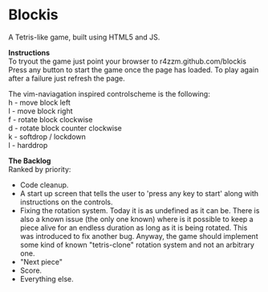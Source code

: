 Blockis
=======

A Tetris-like game, built using HTML5 and JS.

<b>Instructions</b><br>
To tryout the game just point your browser to r4zzm.github.com/blockis
Press any button to start the game once the page has loaded. To play again 
after a failure just refresh the page.  

The vim-naviagation inspired controlscheme is the following:<br/>
h - move block left<br/>
l - move block right<br/>
f - rotate block clockwise<br/>
d - rotate block counter clockwise<br/>
k - softdrop / lockdown<br/>
l - harddrop<br/>

<b>The Backlog</b><br/>
Ranked by priority:
- Code cleanup.
- A start up screen that tells the user to 'press any key to start' along
with instructions on the controls.
- Fixing the rotation system. Today it is as undefined as it can be. There is 
also a known issue (the only one known) where is it possible to keep a piece 
alive for an endless duration as long as it is being rotated. This was
introduced to fix another bug. Anyway, the game should implement some kind of 
known "tetris-clone" rotation system and not an arbitrary one.
- "Next piece"
- Score.
- Everything else.